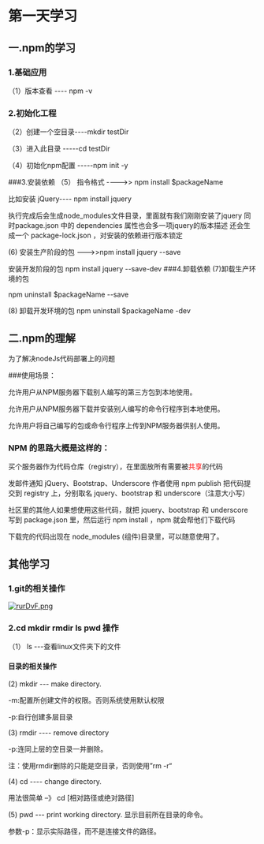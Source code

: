 # 第一天学习

## 一.npm的学习
### 1.基础应用
（1）版本查看    ---- npm -v

### 2.初始化工程

（2）创建一个空目录----mkdir testDir

（3）进入此目录 -----cd testDir

（4）初始化npm配置 -----npm init -y

###3.安装依赖
（5） 指令格式 ---->> npm install $packageName

 比如安装 jQuery---- npm install jquery

执行完成后会生成node_modules文件目录，里面就有我们刚刚安装了jquery
同时package.json 中的 dependencies 属性也会多一项jquery的版本描述
 还会生成一个 package-lock.json ，对安装的依赖进行版本锁定

(6) 安装生产阶段的包  --->>npm install jquery --save

 安装开发阶段的包 npm install jquery --save-dev
###4.卸载依赖
(7)卸载生产环境的包

npm uninstall $packageName --save

(8) 卸载开发环境的包
npm uninstall $packageName -dev
## 二.npm的理解
为了解决nodeJs代码部署上的问题

###使用场景：

允许用户从NPM服务器下载别人编写的第三方包到本地使用。

允许用户从NPM服务器下载并安装别人编写的命令行程序到本地使用。

允许用户将自己编写的包或命令行程序上传到NPM服务器供别人使用。

### NPM 的思路大概是这样的：

买个服务器作为代码仓库（registry），在里面放所有需要被<font style="color:red;">共享</font>的代码

发邮件通知 jQuery、Bootstrap、Underscore 作者使用 npm publish 把代码提交到 registry 上，分别取名 jquery、bootstrap 和 underscore（注意大小写）

社区里的其他人如果想使用这些代码，就把 jquery、bootstrap 和 underscore 写到 package.json 里，然后运行 npm install ，npm 就会帮他们下载代码

下载完的代码出现在 node_modules (组件)目录里，可以随意使用了。

## 其他学习

### 1.git的相关操作
[![rurDvF.png](https://s3.ax1x.com/2020/12/14/rurDvF.png)](https://imgchr.com/i/rurDvF)  

### 2.cd mkdir rmdir ls pwd 操作
（1） ls ---查看linux文件夹下的文件
#### 目录的相关操作

(2) mkdir --- make directory.

-m:配置所创建文件的权限。否则系统使用默认权限

-p:自行创建多层目录

(3) rmdir ---- remove directory

-p:连同上层的空目录一并删除。

注：使用rmdir删除的只能是空目录，否则使用”rm -r“

(4) cd ---- change directory.

用法很简单 –》 cd [相对路径或绝对路径]

(5) pwd --- print working directory.
  显示目前所在目录的命令。

参数-p：显示实际路径，而不是连接文件的路径。